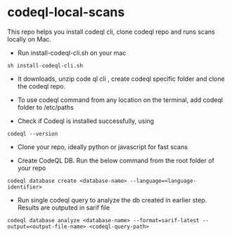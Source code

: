 # codeql-local-scans
This repo helps you install codeql cli, clone codeql repo and runs scans locally on Mac.

* Run install-codeql-cli.sh on your mac
```
sh install-codeql-cli.sh
```

* It downloads, unzip code ql cli , create codeql specific folder and clone the codeql repo.

* To use codeql command from any location on the terminal, add codeql folder to /etc/paths

* Check if Codeql is installed successfully, using
``` 
codeql --version

```

* Clone your repo, ideally python or javascript for fast scans

* Create CodeQL DB. Run the below command from the root folder of your repo
```
codeql database create <database-name> --language=<language-identifier>
```

* Run single codeql query to analyze the db created in earlier step. Results are outputed in sarif file
```
codeql database analyze <database-name> --format=sarif-latest --output=<output-file-name> <codeql-query-path>
```


